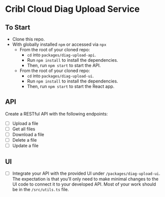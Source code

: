 # Cribl Cloud Diag Upload Service

## To Start

- Clone this repo.
- With globally installed `npm` or accessed via `npx`
  - From the root of your cloned repo:
    - `cd` into `packages/diag-upload-api`.
    - Run `npm install` to install the dependencies.
    - Then, run `npm start` to start the API.
  - From the root of your cloned repo:
    - `cd` into `packages/diag-upload-ui`.
    - Run `npm install` to install the dependencies.
    - Then, run `npm start` to start the React app.

## API

Create a RESTful API with the following endpoints:

- [ ] Upload a file
- [ ] Get all files
- [ ] Download a file
- [ ] Delete a file
- [ ] Update a file

## UI

- [ ] Integrate your API with the provided UI under `/packages/diag-upload-ui`. The expectation is that you'll only need to make minimal changes to the UI code to connect it to your developed API. Most of your work should be in the `/src/utils.ts` file.
